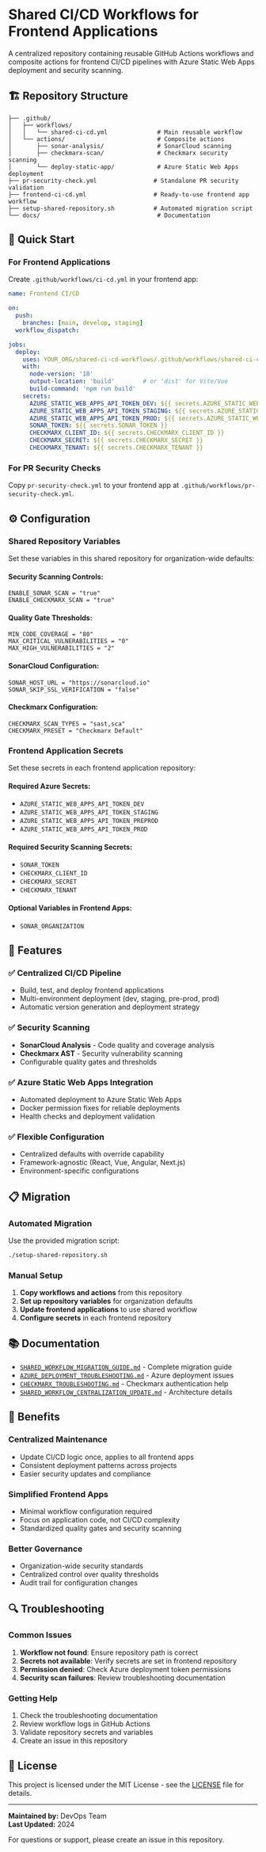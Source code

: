 # Shared CI/CD Workflows for Frontend Applications

A centralized repository containing reusable GitHub Actions workflows and composite actions for frontend CI/CD pipelines with Azure Static Web Apps deployment and security scanning.

## 🏗️ Repository Structure

```
├── .github/
│   ├── workflows/
│   │   └── shared-ci-cd.yml              # Main reusable workflow
│   └── actions/                          # Composite actions
│       ├── sonar-analysis/               # SonarCloud scanning
│       ├── checkmarx-scan/               # Checkmarx security scanning
│       └── deploy-static-app/            # Azure Static Web Apps deployment
├── pr-security-check.yml                # Standalone PR security validation
├── frontend-ci-cd.yml                   # Ready-to-use frontend app workflow
├── setup-shared-repository.sh           # Automated migration script
└── docs/                                 # Documentation
```

## 🚀 Quick Start

### For Frontend Applications

Create `.github/workflows/ci-cd.yml` in your frontend app:

```yaml
name: Frontend CI/CD

on:
  push:
    branches: [main, develop, staging]
  workflow_dispatch:

jobs:
  deploy:
    uses: YOUR_ORG/shared-ci-cd-workflows/.github/workflows/shared-ci-cd.yml@main
    with:
      node-version: '18'
      output-location: 'build'        # or 'dist' for Vite/Vue
      build-command: 'npm run build'
    secrets:
      AZURE_STATIC_WEB_APPS_API_TOKEN_DEV: ${{ secrets.AZURE_STATIC_WEB_APPS_API_TOKEN_DEV }}
      AZURE_STATIC_WEB_APPS_API_TOKEN_STAGING: ${{ secrets.AZURE_STATIC_WEB_APPS_API_TOKEN_STAGING }}
      AZURE_STATIC_WEB_APPS_API_TOKEN_PROD: ${{ secrets.AZURE_STATIC_WEB_APPS_API_TOKEN_PROD }}
      SONAR_TOKEN: ${{ secrets.SONAR_TOKEN }}
      CHECKMARX_CLIENT_ID: ${{ secrets.CHECKMARX_CLIENT_ID }}
      CHECKMARX_SECRET: ${{ secrets.CHECKMARX_SECRET }}
      CHECKMARX_TENANT: ${{ secrets.CHECKMARX_TENANT }}
```

### For PR Security Checks

Copy `pr-security-check.yml` to your frontend app at `.github/workflows/pr-security-check.yml`.

## ⚙️ Configuration

### Shared Repository Variables

Set these variables in this shared repository for organization-wide defaults:

#### Security Scanning Controls:
```
ENABLE_SONAR_SCAN = "true"
ENABLE_CHECKMARX_SCAN = "true"
```

#### Quality Gate Thresholds:
```
MIN_CODE_COVERAGE = "80"
MAX_CRITICAL_VULNERABILITIES = "0"
MAX_HIGH_VULNERABILITIES = "2"
```

#### SonarCloud Configuration:
```
SONAR_HOST_URL = "https://sonarcloud.io"
SONAR_SKIP_SSL_VERIFICATION = "false"
```

#### Checkmarx Configuration:
```
CHECKMARX_SCAN_TYPES = "sast,sca"
CHECKMARX_PRESET = "Checkmarx Default"
```

### Frontend Application Secrets

Set these secrets in each frontend application repository:

#### Required Azure Secrets:
- `AZURE_STATIC_WEB_APPS_API_TOKEN_DEV`
- `AZURE_STATIC_WEB_APPS_API_TOKEN_STAGING`
- `AZURE_STATIC_WEB_APPS_API_TOKEN_PREPROD`
- `AZURE_STATIC_WEB_APPS_API_TOKEN_PROD`

#### Required Security Scanning Secrets:
- `SONAR_TOKEN`
- `CHECKMARX_CLIENT_ID`
- `CHECKMARX_SECRET`
- `CHECKMARX_TENANT`

#### Optional Variables in Frontend Apps:
- `SONAR_ORGANIZATION`

## 🔧 Features

### ✅ **Centralized CI/CD Pipeline**
- Build, test, and deploy frontend applications
- Multi-environment deployment (dev, staging, pre-prod, prod)
- Automatic version generation and deployment strategy

### ✅ **Security Scanning**
- **SonarCloud Analysis** - Code quality and coverage analysis
- **Checkmarx AST** - Security vulnerability scanning
- Configurable quality gates and thresholds

### ✅ **Azure Static Web Apps Integration**
- Automated deployment to Azure Static Web Apps
- Docker permission fixes for reliable deployments
- Health checks and deployment validation

### ✅ **Flexible Configuration**
- Centralized defaults with override capability
- Framework-agnostic (React, Vue, Angular, Next.js)
- Environment-specific configurations

## 📋 Migration

### Automated Migration

Use the provided migration script:

```bash
./setup-shared-repository.sh
```

### Manual Setup

1. **Copy workflows and actions** from this repository
2. **Set up repository variables** for organization defaults
3. **Update frontend applications** to use shared workflow
4. **Configure secrets** in each frontend repository

## 📚 Documentation

- [`SHARED_WORKFLOW_MIGRATION_GUIDE.md`](SHARED_WORKFLOW_MIGRATION_GUIDE.md) - Complete migration guide
- [`AZURE_DEPLOYMENT_TROUBLESHOOTING.md`](AZURE_DEPLOYMENT_TROUBLESHOOTING.md) - Azure deployment issues
- [`CHECKMARX_TROUBLESHOOTING.md`](CHECKMARX_TROUBLESHOOTING.md) - Checkmarx authentication help
- [`SHARED_WORKFLOW_CENTRALIZATION_UPDATE.md`](SHARED_WORKFLOW_CENTRALIZATION_UPDATE.md) - Architecture details

## 🎯 Benefits

### **Centralized Maintenance**
- Update CI/CD logic once, applies to all frontend apps
- Consistent deployment patterns across projects
- Easier security updates and compliance

### **Simplified Frontend Apps**
- Minimal workflow configuration required
- Focus on application code, not CI/CD complexity
- Standardized quality gates and security scanning

### **Better Governance**
- Organization-wide security standards
- Centralized control over quality thresholds
- Audit trail for configuration changes

## 🔍 Troubleshooting

### Common Issues

1. **Workflow not found**: Ensure repository path is correct
2. **Secrets not available**: Verify secrets are set in frontend repository
3. **Permission denied**: Check Azure deployment token permissions
4. **Security scan failures**: Review troubleshooting documentation

### Getting Help

1. Check the troubleshooting documentation
2. Review workflow logs in GitHub Actions
3. Validate repository secrets and variables
4. Create an issue in this repository

## 📝 License

This project is licensed under the MIT License - see the [LICENSE](LICENSE) file for details.

---

**Maintained by:** DevOps Team  
**Last Updated:** 2024

For questions or support, please create an issue in this repository.